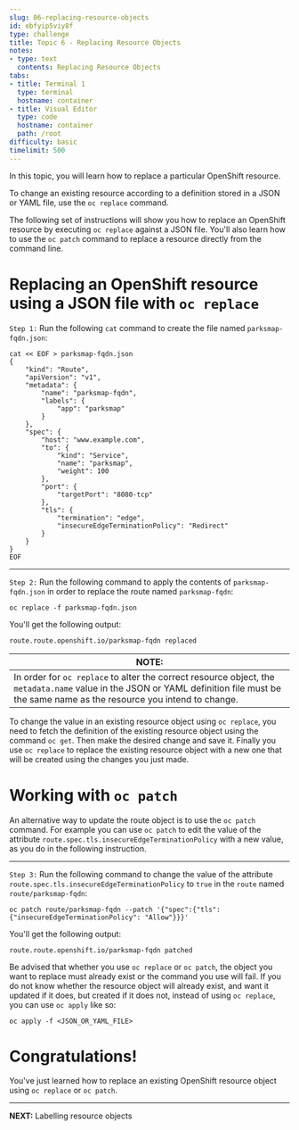 ```yaml
---
slug: 06-replacing-resource-objects
id: ebfyip5viy8f
type: challenge
title: Topic 6 - Replacing Resource Objects
notes:
- type: text
  contents: Replacing Resource Objects
tabs:
- title: Terminal 1
  type: terminal
  hostname: container
- title: Visual Editor
  type: code
  hostname: container
  path: /root
difficulty: basic
timelimit: 500
---
```

In this topic, you will learn how to replace a particular OpenShift resource.

To change an existing resource according to a definition stored in a JSON or YAML file, use the `oc replace` command.

The following set of instructions will show you how to replace an OpenShift resource by executing `oc replace` against a JSON file. You'll also learn how to use the `oc patch` command to replace a resource directly from the command line.

# Replacing an OpenShift resource using a JSON file with `oc replace`

`Step 1:` Run the following `cat` command to create the file named `parksmap-fqdn.json`:

```
cat << EOF > parksmap-fqdn.json
{
	"kind": "Route",
	"apiVersion": "v1",
	"metadata": {
		"name": "parksmap-fqdn",
		"labels": {
			"app": "parksmap"
		}
	},
	"spec": {
		"host": "www.example.com",
		"to": {
			"kind": "Service",
			"name": "parksmap",
			"weight": 100
		},
		"port": {
			"targetPort": "8080-tcp"
		},
		"tls": {
			"termination": "edge",
			"insecureEdgeTerminationPolicy": "Redirect"
		}
	}
}
EOF
```

----

`Step 2:` Run the following command to apply the contents of `parksmap-fqdn.json` in order to replace the route named `parksmap-fqdn`:

```
oc replace -f parksmap-fqdn.json
```

You'll get the following output:

```
route.route.openshift.io/parksmap-fqdn replaced
```

|NOTE:|
|----|
|In order for `oc replace` to alter the correct resource object, the `metadata.name` value in the JSON or YAML definition file must be the same name as the resource you intend to change.|

To change the value in an existing resource object using `oc replace`, you need to fetch the definition of the existing resource object using the command `oc get`. Then make the desired change and save it. Finally you use `oc replace` to replace the existing resource object with a new one that will be created using the changes you just made.

# Working with `oc patch`

An alternative way to update the route object is to use the `oc patch` command. For example you can use `oc patch` to edit the value of the attribute `route.spec.tls.insecureEdgeTerminationPolicy` with a new value, as you do in the following instruction.

----

`Step 3:` Run the following command to change the value of the attribute `route.spec.tls.insecureEdgeTerminationPolicy` to `true` in the `route` named `route/parksmap-fqdn`:

```
oc patch route/parksmap-fqdn --patch '{"spec":{"tls": {"insecureEdgeTerminationPolicy": "Allow"}}}'
```

You'll get the following output:

```
route.route.openshift.io/parksmap-fqdn patched
```

Be advised that whether you use `oc replace` or `oc patch`, the object you want to replace must already exist or the command you use will fail. If you do not know whether the resource object will already exist, and want it updated if it does, but created if it does not, instead of using `oc replace`, you can use `oc apply` like so:

```
oc apply -f <JSON_OR_YAML_FILE>
```

# Congratulations!

 You've just learned how to replace an existing OpenShift resource object using `oc replace` or `oc patch`.

----

**NEXT:** Labelling resource objects
